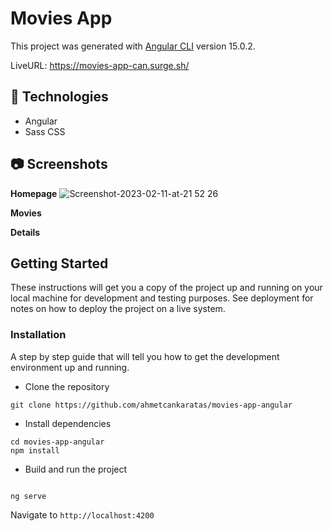 # Movies App

This project was generated with [Angular CLI](https://github.com/angular/angular-cli) version 15.0.2.

LiveURL: https://movies-app-can.surge.sh/

## **🔎 Technologies**

- Angular
- Sass CSS

## 📷 Screenshots
<b>Homepage</b>
![Screenshot-2023-02-11-at-21 52 26](https://user-images.githubusercontent.com/53529387/218276237-5de71d5f-944e-4615-a1a7-1619b7473502.jpeg)

<b>Movies</b>

<b>Details</b>

## Getting Started

These instructions will get you a copy of the project up and running on your local machine for development and testing purposes. See deployment for notes on how to deploy the project on a live system.

### Installation

A step by step guide that will tell you how to get the development environment up and running.

- Clone the repository

```
git clone https://github.com/ahmetcankaratas/movies-app-angular
```

- Install dependencies

```
cd movies-app-angular
npm install
```

- Build and run the project

```

ng serve

```

Navigate to `http://localhost:4200`
